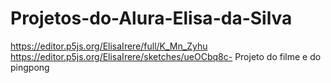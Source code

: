 # Projetos-do-Alura-Elisa-da-Silva
https://editor.p5js.org/ElisaIrere/full/K_Mn_Zyhu 
https://editor.p5js.org/ElisaIrere/sketches/ueOCbq8c-
Projeto do filme e do pingpong 
